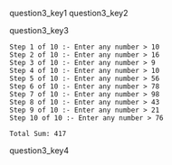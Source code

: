question3_key1
question3_key2


question3_key3


```
Step 1 of 10 :- Enter any number > 10
Step 2 of 10 :- Enter any number > 16
Step 3 of 10 :- Enter any number > 9
Step 4 of 10 :- Enter any number > 10
Step 5 of 10 :- Enter any number > 56
Step 6 of 10 :- Enter any number > 78
Step 7 of 10 :- Enter any number > 98
Step 8 of 10 :- Enter any number > 43
Step 9 of 10 :- Enter any number > 21
Step 10 of 10 :- Enter any number > 76

Total Sum: 417
```
question3_key4
